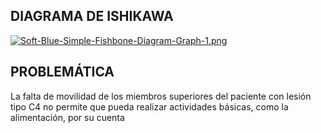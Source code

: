 ## DIAGRAMA DE ISHIKAWA
[![Soft-Blue-Simple-Fishbone-Diagram-Graph-1.png](https://i.postimg.cc/TwqX6zJL/Soft-Blue-Simple-Fishbone-Diagram-Graph-1.png)](https://postimg.cc/Ppx7bFcT)
## PROBLEMÁTICA
La falta de movilidad de los miembros superiores del paciente con lesión tipo C4 no permite que pueda realizar actividades básicas, como la alimentación, por su cuenta
